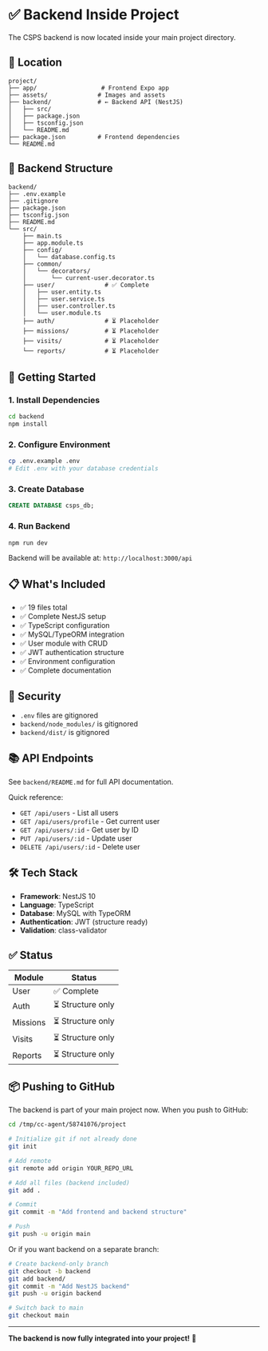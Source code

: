 # ✅ Backend Inside Project

The CSPS backend is now located inside your main project directory.

## 📂 Location

```
project/
├── app/                  # Frontend Expo app
├── assets/              # Images and assets
├── backend/             # ← Backend API (NestJS)
│   ├── src/
│   ├── package.json
│   ├── tsconfig.json
│   └── README.md
├── package.json         # Frontend dependencies
└── README.md
```

## 🎯 Backend Structure

```
backend/
├── .env.example
├── .gitignore
├── package.json
├── tsconfig.json
├── README.md
└── src/
    ├── main.ts
    ├── app.module.ts
    ├── config/
    │   └── database.config.ts
    ├── common/
    │   └── decorators/
    │       └── current-user.decorator.ts
    ├── user/              # ✅ Complete
    │   ├── user.entity.ts
    │   ├── user.service.ts
    │   ├── user.controller.ts
    │   └── user.module.ts
    ├── auth/              # ⏳ Placeholder
    ├── missions/          # ⏳ Placeholder
    ├── visits/            # ⏳ Placeholder
    └── reports/           # ⏳ Placeholder
```

## 🚀 Getting Started

### 1. Install Dependencies

```bash
cd backend
npm install
```

### 2. Configure Environment

```bash
cp .env.example .env
# Edit .env with your database credentials
```

### 3. Create Database

```sql
CREATE DATABASE csps_db;
```

### 4. Run Backend

```bash
npm run dev
```

Backend will be available at: `http://localhost:3000/api`

## 📋 What's Included

- ✅ 19 files total
- ✅ Complete NestJS setup
- ✅ TypeScript configuration
- ✅ MySQL/TypeORM integration
- ✅ User module with CRUD
- ✅ JWT authentication structure
- ✅ Environment configuration
- ✅ Complete documentation

## 🔐 Security

- `.env` files are gitignored
- `backend/node_modules/` is gitignored
- `backend/dist/` is gitignored

## 📚 API Endpoints

See `backend/README.md` for full API documentation.

Quick reference:
- `GET /api/users` - List all users
- `GET /api/users/profile` - Get current user
- `GET /api/users/:id` - Get user by ID
- `PUT /api/users/:id` - Update user
- `DELETE /api/users/:id` - Delete user

## 🛠️ Tech Stack

- **Framework**: NestJS 10
- **Language**: TypeScript
- **Database**: MySQL with TypeORM
- **Authentication**: JWT (structure ready)
- **Validation**: class-validator

## ✅ Status

| Module | Status |
|--------|--------|
| User   | ✅ Complete |
| Auth   | ⏳ Structure only |
| Missions | ⏳ Structure only |
| Visits | ⏳ Structure only |
| Reports | ⏳ Structure only |

## 📦 Pushing to GitHub

The backend is part of your main project now. When you push to GitHub:

```bash
cd /tmp/cc-agent/58741076/project

# Initialize git if not already done
git init

# Add remote
git remote add origin YOUR_REPO_URL

# Add all files (backend included)
git add .

# Commit
git commit -m "Add frontend and backend structure"

# Push
git push -u origin main
```

Or if you want backend on a separate branch:

```bash
# Create backend-only branch
git checkout -b backend
git add backend/
git commit -m "Add NestJS backend"
git push -u origin backend

# Switch back to main
git checkout main
```

---

**The backend is now fully integrated into your project!** 🎉
